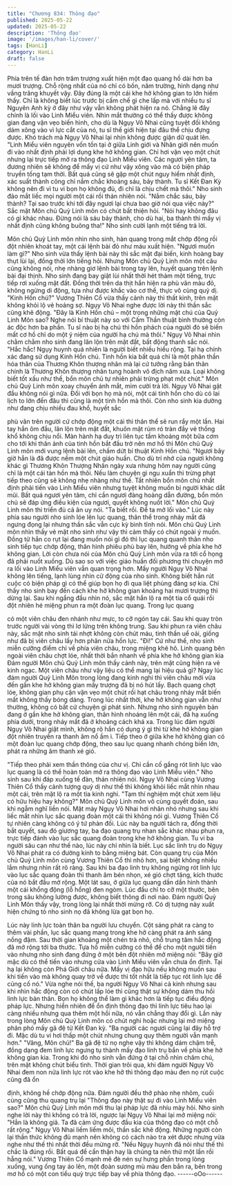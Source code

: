 ```yaml
---
title: "Chương 834: Thông đạo"
published: 2025-05-22
updated: 2025-05-22
description: 'Thông đạo'
image: '/images/han-li/cover/'
tags: [HanLi]
category: HanLi
draft: false
---
```


Phía trên tế đàn hơn trăm trượng xuất hiện một đạo quang hồ dài
hơn ba mươi trượng.
Chỗ rộng nhất của nó chỉ có bốn, năm trường, hình dạng như
vầng trăng khuyết vậy. Đây đúng là một cái khe hở không gian to
lớn hiếm thấy. Chỉ là không biết lúc trước bị cấm chế gì che lấp
mà với nhiều tu sĩ Nguyên Anh kỳ ở đây như vậy vẫn không phát
hiện ra nó.
Chẳng lẽ đây chính là lối vào Linh Miểu viên.
Nhìn mắt thường có thể thấy được không gian đang vặn vẹo biến
hình, cho dù là Ngụy Vô Nhai cũng tuyệt đối không dám xông vào
vì lực cắt của nó, tu sĩ thế giới hiện tại đâu thể chịu đựng được.
Khó trách mà Ngụy Vô Nhai lại nhịn không được giận dữ quát lên.
"Linh Miểu viên nguyên vốn tồn tại ở giữa Linh giới và Nhân giới
nên muốn đi vào nhất định phải lợi dụng khe hở không gian. Chỉ
hơi vặn vẹo một chút nhưng lại trực tiếp mở ra thông đạo Linh
Miểu viên. Các ngươi yên tâm, ta đương nhiên sẽ không để mấy
vị cứ như vậy xông vào mà có biện pháp truyền tống tạm thời. Bất
quá cũng sẽ gặp một chút nguy hiểm nhất định, xác suất thành
công chỉ nắm chắc khoảng sáu, bảy thành. Tu sĩ Kết Đan Kỳ
không nên đi vì tu vi bọn họ không đủ, đi chỉ là chịu chết mà thôi."
Nho sinh đảo mắt liếc mọi người một cái rồi thản nhiên nói.
"Nắm chắc sáu, bảy thành? Tại sao trước khi tới đây ngươi lại
chưa bao giờ nói qua việc này?" Sắc mặt Môn chủ Quỷ Linh môn
có chút bất thiện hỏi.
"Nói hay không đâu có gì khác nhau. Đừng nói là sáu bảy thành,
cho dù hai, ba thành thì mấy vị nhất định cũng không buông tha!"
Nho sinh cười lạnh một tiếng trả lời.

Môn chủ Quỷ Linh môn nhìn nho sinh, hàn quang trong mắt chớp
động rồi đột nhiên khoát tay, một cái lệnh bài đỏ như máu xuất
hiện.
"Ngươi muốn làm gì?" Nho sinh vừa thấy lệnh bài này thì sắc mặt
đại biến, kinh hoàng bay thụt lùi lại, đồng thời lớn tiếng hỏi.
Nhưng Môn chủ Quỷ Linh môn một câu cũng không nói, nhẹ
nhàng giơ lệnh bài trong tay lên, huyết quang trên lệnh bài đại
thịnh. Nho sinh đang bay giật lùi nhất thời hét thảm một tiếng, trực
tiếp rơi xuống mặt đất. Đồng thời trên da thịt hắn hiện ra phù văn
màu đỏ, không ngừng di động, tựa như được khắc vào cơ thể,
thực vô cùng quỷ dị.
"Kinh Hồn chú?" Vương Thiên Cổ vừa thấy cảnh này thì thất kinh,
trên mặt không khỏi lộ vẻ hoảng sợ.
Ngụy Vô Nhai nghe được lời này thì thần sắc cũng khẽ động.
"Đây là Kinh Hồn chú – một trong những mật chú của Quỷ Linh
Môn sao? Nghe nói bí thuật này so với Cấm Thần thuật bình
thường còn ác độc hơn ba phần. Tu sĩ nào bị hạ chú thì hồn
phách của người đó sẽ biến mất cơ hồ chỉ do một ý niệm của
người hạ chú mà thôi." Ngụy Vô Nhai nhìn chằm chằm nho sinh
đang lăn lộn trên mặt đất, bất động thanh sắc nói.
"Hắc hắc! Ngụy huynh quả nhiên là người biết nhiều hiểu rộng.
Tại hạ chính xác đang sử dụng Kinh Hồn chú. Tinh hồn kia bất
quá chỉ là một phân thần hóa thân của Thương Khôn thượng
nhân mà lại cứ tưởng rằng bản thân chính là Thương Khôn
thượng nhân tung hoành vô địch năm xưa. Loại không biết tốt xấu
như thế, bổn môn chủ tự nhiên phải trừng phạt một chút." Môn
chủ Quỷ Linh môn xoay chuyển ánh mắt, mỉm cười trả lời.
Ngụy Vô Nhai gật đầu không nói gì nữa. Đối với bọn họ mà nói,
một cái tinh hồn cho dù có lai lịch to lớn đến đâu thì cũng là một
tinh hồn mà thôi.
Còn nho sinh kia dường như đang chịu nhiều đau khổ, huyết sắc

phù văn trên người cứ chớp động một cái thì thân thể sẽ run rẩy
một lần. Hai tay hắn ôm đầu, lăn lộn trên mặt đất, khuôn mặt rúm
ró tràn đầy vẻ thống khổ không chịu nổi.
Màn hành hạ duy trì liên tục tầm khoảng một bữa cơm cho tới khi
thân ảnh của tinh hồn bắt đầu trở nên mơ hồ thì Môn chủ Quỷ
Linh môn mới vung lệnh bài lên, chấm dứt bí thuật Kinh Hồn chú.
"Ngươi bây giờ hẳn là đã được nếm một chút giáo huấn. Cho dù
trí nhớ của ngươi không khác gì Thương Khôn Thượng Nhân
ngày xưa nhưng hôm nay người cũng chỉ là một cái tàn hồn mà
thôi. Nếu làm chuyện gì ngu xuẩn thì trừng phạt tiếp theo cũng sẽ
không nhẹ nhàng như thế. Tất nhiên bổn môn chủ nhất định phải
tiến vào Linh Miểu viên nhưng tuyệt không muốn bị người khác
dắt mũi. Bất quá ngươi yên tâm, chỉ cần ngươi đàng hoàng dẫn
đường, bổn môn chủ sẽ đáp ứng điều kiện của ngươi, quyết
không nuốt lời." Môn chủ Quỷ Linh môn thi triển đủ cả ân uy nói.
"Ta biết rồi. Để ta mở lối vào." Lúc này phía sau người nho sinh
lóe lên lục quang, thân thể trong nháy mắt đã ngưng đọng lại
nhưng thần sắc vẫn cực kỳ bình tĩnh nói.
Môn chủ Quỷ Linh môn nhìn thấy vẻ mặt nho sinh như vậy thì
cảm thấy có chút ngoài ý muốn. Đồng tử hắn co rụt lại đang muốn
nói gì đó thì lục quang quanh thân nho sinh tiếp tục chớp động,
thân hình phiêu phù bay lên, hướng về phía khe hở không gian.
Lời còn chưa nói của Môn chủ Quỷ Linh môn vừa ra tới cổ họng
đã phải nuốt xuống. Dù sao so với việc giáo huấn đối phương thì
chuyện mở ra lối vào Linh Miểu viên vẫn quan trọng hơn.
Mấy người Ngụy Vô Nhai không lên tiếng, lạnh lùng nhìn cử động
của nho sinh. Không biết hắn rút cuộc có biện pháp gì có thể giúp
bọn họ đi qua liệt phùng đáng sợ kia.
Chỉ thấy nho sinh bay đến cách khe hở không gian khoảng hai
mươi trượng thì dừng lại.
Sau khi ngẩng đầu nhìn nó, sắc mặt hắn lộ ra một tia cổ quái rồi
đột nhiên hé miệng phun ra một đoàn lục quang. Trong lục quang

có một viên châu đen nhánh như mực, to cỡ ngón tay cái. Sau khi
quay tròn trước người vài vòng thì lơ lửng trên không trung.
Sau khi phun ra viên châu này, sắc mặt nho sinh tái nhợt không
còn chút máu, tinh thần uể oải, giống như đã bị viên châu lấy hơn
phân nửa hồn lực.
"Đi!"
Cứ như thế, nho sinh miễn cưỡng điểm chỉ về phía viên châu,
trong miệng khẽ hô.
Linh quang bên ngoài viên châu chợt lóe, nhất thời bắn nhanh về
phía khe hở không gian kia
Đám người Môn chủ Quỷ Linh môn thấy cảnh này, trên mặt cũng
hiện ra vẻ kinh ngạc. Một viên châu như vậy liệu có thể mang lại
hiệu quả gì?
Ngay lúc đám người Quỷ Linh Môn trong lòng đang kinh nghi thì
viên châu mới vừa đến gần khe hở không gian mấy trượng đã bị
nó hút lấy.
Bạch quang chợt lóe, không gian phụ cận vặn vẹo một chút rồi
hạt châu trong nháy mắt biến mất không thấy bóng dáng.
Trong lúc nhất thời, khe hở không gian vẫn như thường, không có
bất cứ chuyện gì phát sinh.
Nhưng nho sinh nguyên bản đang ở gần khe hở không gian, thân
hình nhoáng lên một cái, đã hạ xuống phía dưới, trong nháy mắt
đã ở khoảng cách khá xa.
Trong lúc đám người Ngụy Vô Nhai giật mình, không rõ hắn có
dụng ý gì thì từ khe hở không gian đột nhiên truyền ra thanh âm
nổ ầm ì.
Tiếp theo ở giữa khe hở không gian có một đoàn lục quang chớp
động, theo sau lục quang nhanh chóng biến lớn, phát ra những
âm thanh xé gió.

"Tiếp theo phải xem thần thông của chư vị. Chỉ cần cố gắng rót
linh lực vào lục quang là có thể hoàn toàn mở ra thông đạo vào
Linh Miểu viên." Nho sinh sau khi đáp xuống tế đàn, thản nhiên
nói.
Ngụy Vô Nhai cùng Vương Thiên Cổ thấy cảnh tượng quỷ dị như
thế thì không khỏi liếc mắt nhìn nhau một cái, trên mặt lộ ra một
tia kinh nghi.
"Tạm thí nghiệm một chút xem liệu có hữu hiệu hay không?" Môn
chủ Quỷ Linh môn vô cùng quyết đoán, sau khi ngẫm nghĩ liền
nói.
Mặt mày Ngụy Vô Nhai hơi nhăn nhó nhưng sau khi liếc mắt nhìn
lục sắc quang đoàn một cái thì không nói gì. Vương Thiên Cổ tự
nhiên càng không có ý tứ phản đối.
Lúc này ba người tách ra, đồng thời bắt quyết, sau đó giương tay,
ba đạo quang trụ nhan sắc khác nhau phun ra, trực tiếp đánh vào
lục sắc quang đoàn trong khe hở không gian. Tu vi ba người sâu
cạn như thế nào, lúc này chỉ nhìn là biết.
Lục sắc linh trụ do Ngụy Vô Nhai phát ra có đường kính to bằng
miệng bát. Còn quang trụ của Môn chủ Quỷ Linh môn cùng
Vương Thiên Cổ thì nhỏ hơn, sai biệt không nhiều lắm nhưng
nhìn rất rõ ràng.
Sau khi ba đạo linh trụ không ngừng rót linh lực vào lục sắc
quang đoàn thì thanh âm bén nhọn, xé gió chợt tăng, kích thước
của nó bắt đầu mở rộng.
Một lát sau, ở giữa lục quang dần dần hình thành một cái khổng
động (lỗ hổng) đen ngòm. Lúc đầu chỉ to cỡ một thước, bên trong
sâu không lường được, không biết thông đi nơi nào.
Đám người Quỷ Linh Môn thấy vậy, trong lòng lại nhất thời mừng
rỡ. Có dị tượng này xuất hiện chứng tỏ nho sinh nọ đã không lừa
gạt bọn họ.

Lúc này linh lực toàn thân ba người lưu chuyển. Cột sáng phát ra
càng to thêm vài phần, lục sắc quang mang trong khe hở càng
phát ra ánh sáng nồng đậm.
Sau thời gian khoảng một chén trà nhỏ, chỗ trung tâm hắc động
đã mở rộng tới ba thước. Tựa hồ miễn cưỡng có thể để cho một
người tiến vào nhưng nho sinh đang đứng ở một bên đột nhiên
mở miệng nói:
"Bây giờ mặc dù có thể tiến vào nhưng cửa vào Linh Miểu viên
vẫn chưa ổn định. Tại hạ lại không còn Phá Giới châu nữa. Mấy vị
đạo hữu nếu không muốn sau khi tiến vào mà không quay trở về
được thì tốt nhất là tiếp tục rót linh lực để củng cố nó."
Vừa nghe nói thế, ba người Ngụy Vô Nhai cả kinh nhưng sau khi
nhìn hắc động còn có chút lấp lóe thì cũng thật sự không dám thu
hồi linh lực bản thân. Bọn họ không thể làm gì khác hơn là tiếp
tục điều động pháp lực.
Nhưng hiển nhiên để ổn định thông đạo thì linh lực tiêu hao lại
càng nhiều nhưng qua thêm một hồi nữa, nó vẫn chẳng thay đổi
gì.
Lần này trong lòng Môn chủ Quỷ Linh môn có chút nghi hoặc
nhưng lại mở miệng phân phó mấy gã đệ tử Kết Đan kỳ.
"Ba người các ngươi cũng lại đây hỗ trợ đi. Mặc dù tu vi hơi thấp
một chút nhưng chung quy thêm người vẫn mạnh hơn."
"Vâng, Môn chủ!"
Ba gã đệ tử nọ nghe vậy thì không dám chậm trễ, đồng dạng đem
linh lực ngưng tụ thành mấy đạo linh trụ bắn về phía khe hở
không gian kia.
Trong khi đó nho sinh vẫn đứng ở tại chỗ nhìn chăm chú, trên mặt
không chút biểu tình.
Thời gian trôi qua, khi đám người Ngụy Vô Nhai đem non nửa linh
lực rót vào khe hở thì thông đạo màu đen nọ rút cuộc cũng đã ổn

định, không hề chớp động nữa.
Đám người đều thở phào nhẹ nhõm, cuối cùng cũng thu quang
trụ lại
"Thông đạo này thật sự đi vào Linh Miểu viên sao?" Môn chủ Quỷ
Linh môn mới thu lại pháp lực đã nhíu mày hỏi.
Nho sinh nghe lời này thì không có trả lời, ngược lại Ngụy Vô
Nhai lại mở miệng nói:
"Hẳn là không giả. Ta đã cảm ứng được đầu kia của thông đạo có
một chỗ rất rộng." Ngụy Vô Nhai liếm liếm môi, thần sắc khẽ
động.
Những người còn lại thần thức không đủ mạnh nên không có
cách nào tra xét được nhưng vừa nghe như thế thì nhất thời đều
mừng rỡ.
"Nếu Ngụy huynh đã nói như thế thì chắc là đúng rồi. Bất quá để
cẩn thận hay là chúng ta nên thử một lần rồi hẵng nói." Vương
Thiên Cổ mạnh mẽ đè nén sự hưng phấn trong lòng xuống, vung
ống tay áo lên, một đoàn sương mù màu đen bắn ra, bên trong
mơ hồ có một con tiểu quỷ trực tiếp bay về phía thông đạo.
------oOo------
